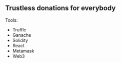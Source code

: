 ## Trustless donations for everybody

Tools:

- Truffle
- Ganache
- Solidity
- React
- Metamask
- Web3


